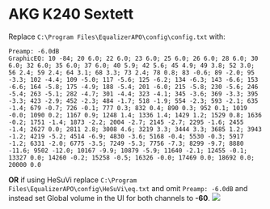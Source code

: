 # AKG K240 Sextett
Replace `C:\Program Files\EqualizerAPO\config\config.txt` with:
```
Preamp: -6.0dB
GraphicEQ: 10 -84; 20 6.0; 22 6.0; 23 6.0; 25 6.0; 26 6.0; 28 6.0; 30 6.0; 32 6.0; 35 6.0; 37 6.0; 40 5.9; 42 5.6; 45 4.9; 49 3.8; 52 3.0; 56 2.4; 59 2.4; 64 3.1; 68 3.3; 73 2.4; 78 0.8; 83 -0.6; 89 -2.0; 95 -3.3; 102 -4.4; 109 -5.0; 117 -5.6; 125 -6.2; 134 -6.3; 143 -6.6; 153 -6.6; 164 -5.8; 175 -4.9; 188 -5.4; 201 -6.0; 215 -5.8; 230 -5.6; 246 -5.4; 263 -5.1; 282 -4.7; 301 -4.4; 323 -4.1; 345 -3.6; 369 -3.3; 395 -3.3; 423 -2.9; 452 -2.3; 484 -1.7; 518 -1.9; 554 -2.3; 593 -2.1; 635 -1.4; 679 -0.7; 726 -0.1; 777 0.3; 832 0.4; 890 0.3; 952 0.1; 1019 -0.0; 1090 0.2; 1167 0.9; 1248 1.4; 1336 1.4; 1429 1.2; 1529 0.8; 1636 -0.2; 1751 -1.4; 1873 -2.2; 2004 -2.7; 2145 -2.7; 2295 -1.6; 2455 -1.4; 2627 0.0; 2811 2.8; 3008 4.6; 3219 3.3; 3444 3.3; 3685 1.2; 3943 -1.2; 4219 -5.2; 4514 -6.9; 4830 -3.6; 5168 -0.4; 5530 -0.3; 5917 -1.2; 6331 -2.0; 6775 -3.5; 7249 -5.3; 7756 -7.3; 8299 -9.7; 8880 -11.6; 9502 -12.0; 10167 -9.9; 10879 -5.9; 11640 -2.1; 12455 -0.1; 13327 0.0; 14260 -0.2; 15258 -0.5; 16326 -0.0; 17469 0.0; 18692 0.0; 20000 0.0
```
**OR** if using HeSuVi replace `C:\Program Files\EqualizerAPO\config\HeSuVi\eq.txt` and omit `Preamp: -6.0dB` and instead set Global volume in the UI for both channels to **-60**.
![](https://raw.githubusercontent.com/jaakkopasanen/AutoEq/master/results/Sonoma%20Model%20One/innerfidelity/onear/AKG%20K240%20Sextett/AKG%20K240%20Sextett.png)
